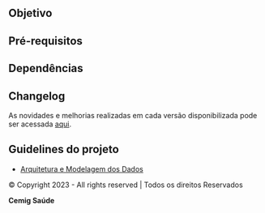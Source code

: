 ## __Objetivo__



## __Pré-requisitos__


## __Dependências__


## __Changelog__

As novidades e melhorias realizadas em cada versão disponibilizada pode ser acessada [aqui]().

## __Guidelines do projeto__

- [Arquitetura e Modelagem dos Dados](./arquitetura_e_modelagem/arquitetura.md)

© Copyright 2023 - All rights reserved | Todos os direitos Reservados

**Cemig Saúde**